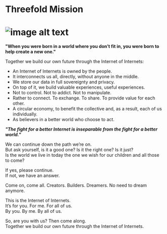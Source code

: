 # Threefold Mission

# ![image alt text](preface/img/sky_surfing.png)

**"When you were born in a world where you don’t fit in, you were born to help create a new one."**

Together we build our own future through the Internet of Internets:
* An Internet of Internets is owned by the people.
* It interconnects us all, directly, without anyone in the middle.
* We store our data in full sovereignty and privacy.
* On top of it, we build valuable experiences, useful experiences.
* Not to control. Not to addict. Not to manipulate.
* Rather to connect. To exchange. To share. To provide value for each other.
* A circular economy, to benefit the collective and, as a result, each of us individually.
* As believers in a better world who choose to act.

**_"The fight for a better Internet is inseparable from the fight for a better world."_**

We can continue down the path we’re on.  
But ask yourself, is it a good one? Is it the right one? Is it just?  
Is the world we live in today the one we wish for our children and all those to come?  

If yes, please continue.  
If not, we have an answer.  

Come on, come all. Creators. Builders. Dreamers. No need to dream anymore.

This is the Internet of Internets.  
It’s for you. For me. For all of us.  
By you. By me. By all of us.  

So, are you with us? Then come along.  
Together we build our own future through the Internet of Internets.












